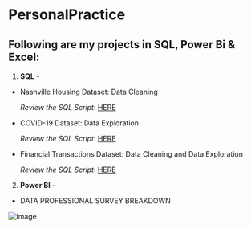 # PersonalPractice
## Following are my projects in SQL, Power Bi & Excel:
1. **SQL** -

  - Nashville Housing Dataset: Data Cleaning
  
     _Review the SQL Script_: [HERE](https://github.com/Ngatran19/PersonalPractice/blob/main/Data%20Cleasing.sql)


  - COVID-19 Dataset: Data Exploration
  
     _Review the SQL Script_: [HERE](https://github.com/Ngatran19/PersonalPractice/blob/main/Data%20Exploration.sql)


  - Financial Transactions Dataset: Data Cleaning and Data Exploration

    _Review the SQL Script_: [HERE](https://github.com/Ngatran19/PersonalPractice/blob/main/Financial_transaction.sql)


2. **Power BI** -

  * DATA PROFESSIONAL SURVEY BREAKDOWN
   
   ![image](https://github.com/Ngatran19/PersonalPractice/assets/137743876/612c1a4a-25b9-407a-b630-cd360ffe6592)


